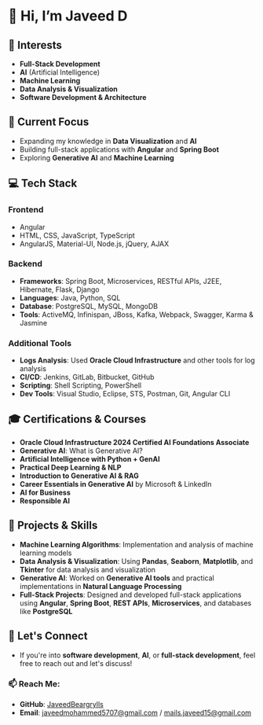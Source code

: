# 👋 Hi, I’m **Javeed D**  

## 👀 Interests  
- **Full-Stack Development**  
- **AI** (Artificial Intelligence)  
- **Machine Learning**  
- **Data Analysis & Visualization**  
- **Software Development & Architecture**

## 🌱 Current Focus  
- Expanding my knowledge in **Data Visualization** and **AI**  
- Building full-stack applications with **Angular** and **Spring Boot**  
- Exploring **Generative AI** and **Machine Learning**  

## 💻 Tech Stack  

### **Frontend**  
- Angular  
- HTML, CSS, JavaScript, TypeScript  
- AngularJS, Material-UI, Node.js, jQuery, AJAX  

### **Backend**  
- **Frameworks**: Spring Boot, Microservices, RESTful APIs, J2EE, Hibernate, Flask, Django  
- **Languages**: Java, Python, SQL  
- **Database**: PostgreSQL, MySQL, MongoDB  
- **Tools**: ActiveMQ, Infinispan, JBoss, Kafka, Webpack, Swagger, Karma & Jasmine  

### **Additional Tools**  
- **Logs Analysis**: Used **Oracle Cloud Infrastructure** and other tools for log analysis  
- **CI/CD**: Jenkins, GitLab, Bitbucket, GitHub  
- **Scripting**: Shell Scripting, PowerShell  
- **Dev Tools**: Visual Studio, Eclipse, STS, Postman, Git, Angular CLI  

## 🎓 Certifications & Courses  
- **Oracle Cloud Infrastructure 2024 Certified AI Foundations Associate**  
- **Generative AI**: What is Generative AI?  
- **Artificial Intelligence with Python + GenAI**  
- **Practical Deep Learning & NLP**  
- **Introduction to Generative AI & RAG**  
- **Career Essentials in Generative AI** by Microsoft & LinkedIn  
- **AI for Business**  
- **Responsible AI**  

## 🚀 Projects & Skills  
- **Machine Learning Algorithms**: Implementation and analysis of machine learning models  
- **Data Analysis & Visualization**: Using **Pandas**, **Seaborn**, **Matplotlib**, and **Tkinter** for data analysis and visualization  
- **Generative AI**: Worked on **Generative AI tools** and practical implementations in **Natural Language Processing**  
- **Full-Stack Projects**: Designed and developed full-stack applications using **Angular**, **Spring Boot**, **REST APIs**, **Microservices**, and databases like **PostgreSQL**  

## 💬 Let's Connect  
- If you're into **software development**, **AI**, or **full-stack development**, feel free to reach out and let's discuss!  

### 📫 Reach Me:  
- **GitHub**: [JaveedBeargrylls](https://github.com/JaveedBeargrylls)  
- **Email**: [javeedmohammed5707@gmail.com](mailto:javeedmohammed5707@gmail.com) / [mails.javeed15@gmail.com](mailto:mails.javeed15@gmail.com)
  
